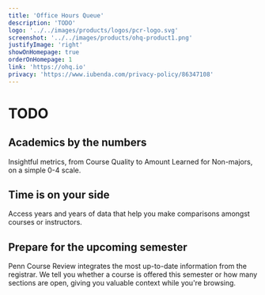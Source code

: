 ```yaml
---
title: 'Office Hours Queue'
description: 'TODO'
logo: '../../images/products/logos/pcr-logo.svg'
screenshot: '../../images/products/ohq-product1.png'
justifyImage: 'right'
showOnHomepage: true
orderOnHomepage: 1
link: 'https://ohq.io'
privacy: 'https://www.iubenda.com/privacy-policy/86347108'
---
```


# TODO

## Academics by the numbers

Insightful metrics, from Course Quality to Amount Learned for Non-majors, on a simple 0-4 scale.

## Time is on your side

Access years and years of data that help you make comparisons amongst courses or instructors.

## Prepare for the upcoming semester

Penn Course Review integrates the most up-to-date information from the registrar. We tell you whether a course is offered this semester or how many sections are open, giving you valuable context while you're browsing.
